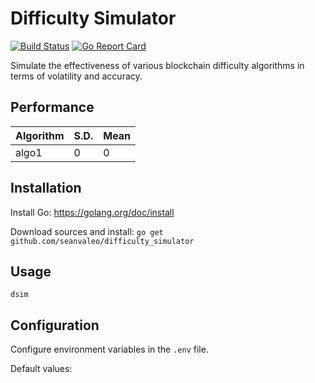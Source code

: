 # Difficulty Simulator

[![Build Status](https://github.com/seanvaleo/difficulty_simulator/workflows/build/badge.svg)](https://github.com/seanvaleo/difficulty_simulator/actions)
[![Go Report Card](https://goreportcard.com/badge/github.com/seanvaleo/difficulty_simulator)](https://goreportcard.com/report/github.com/seanvaleo/difficulty_simulator)

Simulate the effectiveness of various blockchain difficulty algorithms in terms of volatility and accuracy.


## Performance

Algorithm | S.D. | Mean
------------ | ------------ | ------------
algo1 | 0 | 0


## Installation

Install Go: https://golang.org/doc/install

Download sources and install: `go get github.com/seanvaleo/difficulty_simulator`


## Usage

```
dsim
```


## Configuration

Configure environment variables in the `.env` file.

Default values:
```

```
